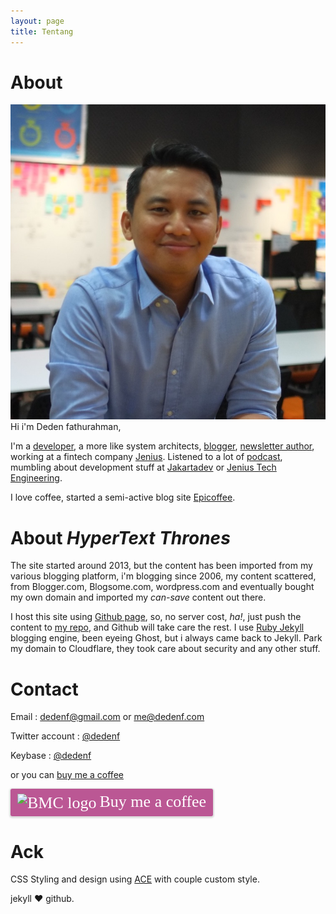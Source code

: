 ```yaml
---
layout: page
title: Tentang
---
```


# About
<div class="author__avatar">
    <a href="https://notes.dedenf.com/">
        <img src="/public/avatar.jpg" alt="Deden Fathurahman" itemprop="image">
    </a>
</div>
Hi i'm Deden fathurahman,

I'm a [developer](https://github.com/dedenf), a more like system architects, [blogger](https://notes.dedenf.com), [newsletter author](http://jakartadev.org), working at a fintech company [Jenius](https://www.jenius.com). Listened to a lot of [podcast](/2018/01/podcast), mumbling about development stuff at [Jakartadev](http://jakartadev.org) or [Jenius Tech Engineering](http://jenius.tech).

I love coffee, started a semi-active blog site [Epicoffee](http://epicoffee.com).

# About _HyperText Thrones_
The site started around 2013, but the content has been imported from my various blogging platform, i'm blogging since 2006, my content scattered, from Blogger.com, Blogsome.com, wordpress.com and eventually bought my own domain and imported my _can-save_ content out there.

I host this site using [Github page](https://pages.github.com/), so, no server cost, _ha!_, just push the content to [my repo](https://github.com/dedenf/dedenf.github.io/), and Github will take care the rest. I use [Ruby Jekyll](https://jekyllrb.com/) blogging engine, been eyeing Ghost, but i always came back to Jekyll. Park my domain to Cloudflare, they took care about security and any other stuff.

# Contact
Email : dedenf@gmail.com or me@dedenf.com

Twitter account : [@dedenf](https://twitter.com/dedenf)

Keybase : [@dedenf](https://keybase.io/dedenf)

or you can [buy me a coffee](https://www.buymeacoffee.com/dedenf)


<style>.bmc-button img{vertical-align: middle !important;}.bmc-button{text-decoration: none; !important;display:inline-block !important;padding:5px 10px !important;color:#FFFFFF !important;background-color:#BB5794 !important;border-radius: 3px !important;border: 1px solid transparent !important;font-size: 26px !important;box-shadow: 0px 1px 2px rgba(190, 190, 190, 0.5) !important;-webkit-box-shadow: 0px 1px 2px 2px rgba(190, 190, 190, 0.5) !important;-webkit-transition: 0.3s all linear !important;transition: 0.3s all linear !important;margin: 0 auto !important;font-family:"Cookie", cursive !important;}.bmc-button:hover, .bmc-button:active, .bmc-button:focus {-webkit-box-shadow: 0 4px 16px 0 rgba(190, 190, 190,.45) !important;box-shadow: 0 4px 16px 0 rgba(190, 190, 190,.45) !important;opacity: 0.85 !important;color:#FFFFFF !important;}</style><link href="https://fonts.googleapis.com/css?family=Cookie" rel="stylesheet"><a class="bmc-button" target="_blank" href="https://www.buymeacoffee.com/dedenf"><img src="https://www.buymeacoffee.com/assets/img/BMC-btn-logo.svg" alt="BMC logo"><span style="margin-left:5px">Buy me a coffee</span></a>

# Ack
CSS Styling and design using [ACE](http://aliou.github.io/ace/) with couple custom style.


jekyll :heart: github.

